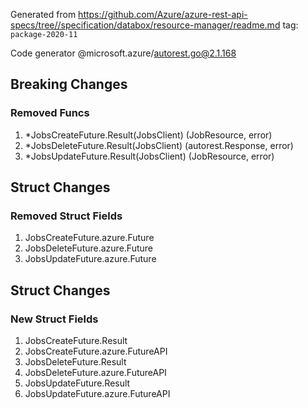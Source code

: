 Generated from https://github.com/Azure/azure-rest-api-specs/tree//specification/databox/resource-manager/readme.md tag: `package-2020-11`

Code generator @microsoft.azure/autorest.go@2.1.168

## Breaking Changes

### Removed Funcs

1. *JobsCreateFuture.Result(JobsClient) (JobResource, error)
1. *JobsDeleteFuture.Result(JobsClient) (autorest.Response, error)
1. *JobsUpdateFuture.Result(JobsClient) (JobResource, error)

## Struct Changes

### Removed Struct Fields

1. JobsCreateFuture.azure.Future
1. JobsDeleteFuture.azure.Future
1. JobsUpdateFuture.azure.Future

## Struct Changes

### New Struct Fields

1. JobsCreateFuture.Result
1. JobsCreateFuture.azure.FutureAPI
1. JobsDeleteFuture.Result
1. JobsDeleteFuture.azure.FutureAPI
1. JobsUpdateFuture.Result
1. JobsUpdateFuture.azure.FutureAPI

